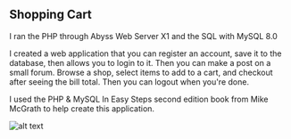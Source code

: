 ## Shopping Cart

I ran the PHP through Abyss Web Server X1 and the SQL with MySQL 8.0

I created a web application that you can register an account, save it to the database, then allows you to login to it.
Then you can make a post on a small forum. Browse a shop, select items to add to a cart, and checkout after
seeing the bill total. Then you can logout when you're done.

I used the PHP & MySQL In Easy Steps second edition book from Mike McGrath to help create this application.

![alt text](https://i.ibb.co/nBxJnWB/shopping-cart.png)
